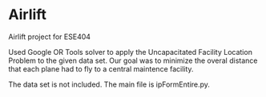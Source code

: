 # Airlift
Airlift project for ESE404

Used Google OR Tools solver to apply the Uncapacitated Facility Location Problem to the given data set.  Our goal was to minimize the overal distance that each plane had to fly to a central maintence facility.

The data set is not included.  The main file is ipFormEntire.py.
